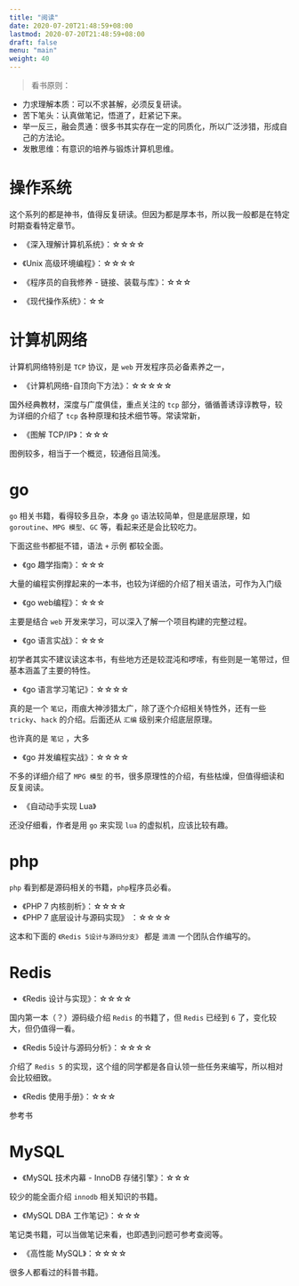 ```yaml
---
title: "阅读"
date: 2020-07-20T21:48:59+08:00
lastmod: 2020-07-20T21:48:59+08:00
draft: false
menu: "main"
weight: 40
---
```




>  看书原则：

* 力求理解本质：可以不求甚解，必须反复研读。
* 苦下笔头：认真做笔记，悟道了，赶紧记下来。
* 举一反三，融会贯通：很多书其实存在一定的同质化，所以广泛涉猎，形成自己的方法论。
* 发散思维：有意识的培养与锻炼计算机思维。

# 操作系统

这个系列的都是神书，值得反复研读。但因为都是厚本书，所以我一般都是在特定时期查看特定章节。

* 《深入理解计算机系统》：☆☆☆☆
* 《Unix 高级环境编程》：☆☆☆☆
* 《程序员的自我修养 - 链接、装载与库》：☆☆☆

* 《现代操作系统》：☆☆

# 计算机网络

计算机网络特别是 `TCP` 协议，是 `web` 开发程序员必备素养之一，

* 《计算机网络-自顶向下方法》：☆☆☆☆☆

国外经典教材，深度与广度俱佳，重点关注的 `tcp`  部分，循循善诱谆谆教导，较为详细的介绍了 `tcp` 各种原理和技术细节等。常读常新，

* 《图解 TCP/IP》：☆☆☆

图例较多，相当于一个概览，较通俗且简浅。

# go

`go` 相关书籍，看得较多且杂，本身 `go` 语法较简单，但是底层原理，如 `goroutine`、`MPG 模型`、`GC` 等，看起来还是会比较吃力。

下面这些书都挺不错，语法 `+` 示例 都较全面。

* 《go 趣学指南》：☆☆☆

大量的编程实例撑起来的一本书，也较为详细的介绍了相关语法，可作为入门级

* 《go web编程》：☆☆☆

主要是结合 `web` 开发来学习，可以深入了解一个项目构建的完整过程。

* 《go 语言实战》：☆☆☆

初学者其实不建议读这本书，有些地方还是较混沌和啰嗦，有些则是一笔带过，但基本涵盖了主要的特性。

* 《go 语言学习笔记》：☆☆☆☆

真的是一个 `笔记`，雨痕大神涉猎太广，除了逐个介绍相关特性外，还有一些 `tricky`、`hack` 的介绍。后面还从 `汇编` 级别来介绍底层原理。

也许真的是 `笔记` ，大多

* 《go 并发编程实战》：☆☆☆☆

不多的详细介绍了 `MPG 模型` 的书，很多原理性的介绍，有些枯燥，但值得细读和反复阅读。

* 《自动动手实现 Lua》

还没仔细看，作者是用 `go` 来实现 `lua` 的虚拟机，应该比较有趣。

# php

`php` 看到都是源码相关的书籍，`php`程序员必看。

* 《PHP 7 内核剖析》：☆☆☆☆
* 《PHP 7 底层设计与源码实现》 ：☆☆☆☆

这本和下面的 `《Redis 5设计与源码分支》` 都是 `滴滴` 一个团队合作编写的。



# Redis

* 《Redis 设计与实现》：☆☆☆☆

国内第一本（？）源码级介绍 `Redis` 的书籍了，但 `Redis` 已经到 `6` 了，变化较大，但仍值得一看。

* 《Redis 5设计与源码分析》：☆☆☆☆

介绍了 `Redis 5` 的实现，这个组的同学都是各自认领一些任务来编写，所以相对会比较细致。

* 《Redis 使用手册》：☆☆☆

参考书

# MySQL

* 《MySQL 技术内幕 - InnoDB 存储引擎》：☆☆☆

较少的能全面介绍 `innodb` 相关知识的书籍。

* 《MySQL DBA 工作笔记》：☆☆☆

笔记类书籍，可以当做笔记来看，也即遇到问题可参考查阅等。

* 《高性能 MySQL》：☆☆☆☆

很多人都看过的科普书籍。








